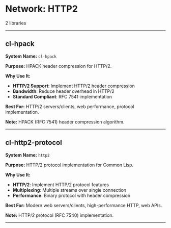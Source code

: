 # Network: HTTP2

2 libraries

---

## cl-hpack

**System Name:** `cl-hpack`

**Purpose:** HPACK header compression for HTTP/2.

**Why Use It:**
- **HTTP/2 Support**: Implement HTTP/2 header compression
- **Bandwidth**: Reduce header overhead in HTTP/2
- **Standard Compliant**: RFC 7541 implementation

**Best For:** HTTP/2 servers/clients, web performance, protocol implementation.

**Note:** HPACK (RFC 7541) header compression algorithm.

---


## cl-http2-protocol

**System Name:** `http2`

**Purpose:** HTTP/2 protocol implementation for Common Lisp.

**Why Use It:**
- **HTTP/2**: Implement HTTP/2 protocol features
- **Multiplexing**: Multiple streams over single connection
- **Performance**: Binary protocol with header compression

**Best For:** Modern web servers/clients, high-performance HTTP, web APIs.

**Note:** HTTP/2 protocol (RFC 7540) implementation.

---


